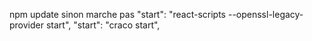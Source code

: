 npm update sinon marche pas
"start": "react-scripts --openssl-legacy-provider start",
"start": "craco start",
